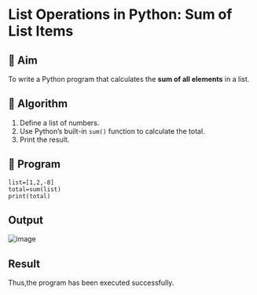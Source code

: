 
# List Operations in Python: Sum of List Items

## 🎯 Aim
To write a Python program that calculates the **sum of all elements** in a list.

## 🧠 Algorithm
1. Define a list of numbers.
2. Use Python’s built-in `sum()` function to calculate the total.
3. Print the result.

## 🧾 Program
```
list=[1,2,-8]
total=sum(list)
print(total)

```

## Output
![image](https://github.com/user-attachments/assets/ae34950b-a538-42f3-bad0-a44b735d64c0)


## Result
Thus,the program has been executed successfully.
